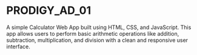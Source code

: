 # PRODIGY_AD_01
A simple Calculator Web App built using HTML, CSS, and JavaScript. This app allows users to perform basic arithmetic operations like addition, subtraction, multiplication, and division with a clean and responsive user interface. 
